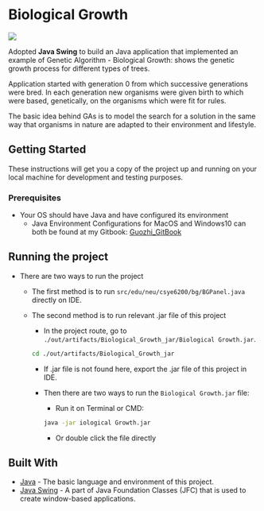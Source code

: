 # Biological Growth
![](https://img.shields.io/badge/java-^1.8.0-red.svg) <br>

Adopted **Java Swing** to build an Java application that implemented an example of Genetic Algorithm - Biological Growth: shows the genetic growth process for different types of trees.

Application started with generation 0 from which successive generations were bred. In each generation new organisms were given birth to which were based, genetically, on the organisms which were fit for rules.

The basic idea behind GAs is to model the search for a solution in the same way that organisms in nature are adapted to their environment and lifestyle.

## Getting Started

These instructions will get you a copy of the project up and running on your local machine for development and testing purposes.

### Prerequisites

* Your OS should have Java and have configured its environment
    * Java Environment Configurations for MacOS and Windows10 can both be found at my Gitbook: [Guozhi_GitBook](https://app.gitbook.com/@tangguozhi53/s/guozhi-programming-notes/configuration-tutorials/1.1-java-environment-settings)

## Running the project

* There are two ways to run the project

    * The first method is to run `src/edu/neu/csye6200/bg/BGPanel.java` directly on IDE.
    
    * The second method is to run relevant .jar file of this project
    
        * In the project route, go to `./out/artifacts/Biological_Growth_jar/Biological Growth.jar`.
        ```Bash
        cd ./out/artifacts/Biological_Growth_jar
        ```
      
        * If .jar file is not found here, export the .jar file of this project in IDE.

        * Then there are two ways to run the `Biological Growth.jar` file:

            * Run it on Terminal or CMD:

            ```Bash
            java -jar iological Growth.jar
            ```
  
            * Or double click the file directly

## Built With

* [Java](https://www.java.com/en/) - The basic language and environment of this project.
* [Java Swing](https://www.javatpoint.com/java-swing) - A part of Java Foundation Classes (JFC) that is used to create window-based applications.
